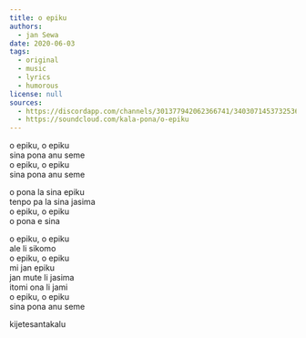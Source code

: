 ```yaml
---
title: o epiku
authors:
  - jan Sewa
date: 2020-06-03
tags:
  - original
  - music
  - lyrics
  - humorous
license: null
sources:
  - https://discordapp.com/channels/301377942062366741/340307145373253642/717800314732019744
  - https://soundcloud.com/kala-pona/o-epiku
---
```


o epiku, o epiku  \
sina pona anu seme  \
o epiku, o epiku  \
sina pona anu seme

o pona la sina epiku  \
tenpo pa la sina jasima  \
o epiku, o epiku  \
o pona e sina

o epiku, o epiku  \
ale li sikomo  \
o epiku, o epiku  \
mi jan epiku  \
jan mute li jasima  \
itomi ona li jami  \
o epiku, o epiku  \
sina pona anu seme

kijetesantakalu
